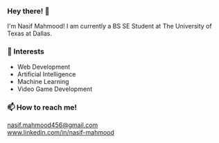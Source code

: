 ### Hey there! 👋

I'm Nasif Mahmood! 
I am currently a BS SE Student at The University of Texas at Dallas. 

### 🌱 Interests
- Web Development
- Artificial Intelligence
- Machine Learning
- Video Game Development

### 📫 How to reach me!

nasif.mahmood456@gmail.com  
www.linkedin.com/in/nasif-mahmood

